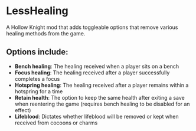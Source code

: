 # LessHealing

A Hollow Knight mod that adds toggleable options that remove various healing methods from the game.

## Options include:
-  **Bench healing**: The healing received when a player sits on a bench
-  **Focus healing**: The healing received after a player successfully completes a focus
-  **Hotspring healing**: The healing received after a player remains within a hotspring for a time
-  **Retain health**: The option to keep the same health after exiting a save when reentering the game (requires bench healing to be disabled for an effect)
-  **Lifeblood**: Dictates whether lifeblood will be removed or kept when received from cocoons or charms 
